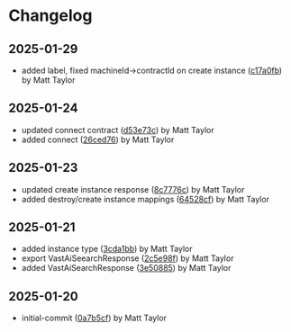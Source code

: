 # Changelog


## 2025-01-29
- added label, fixed machineId->contractId on create instance ([c17a0fb](https://github.com/mjt-services/vastai-common-2025/commit/c17a0fb230fcb4f0fd7ab410b710acd604187bc3)) by Matt Taylor

## 2025-01-24
- updated connect contract ([d53e73c](https://github.com/mjt-services/vastai-common-2025/commit/d53e73c363038c62b9413ae5d60d7e97d8ce1b5c)) by Matt Taylor
- added connect ([26ced76](https://github.com/mjt-services/vastai-common-2025/commit/26ced76b672fce651f44af485485e028e91175e8)) by Matt Taylor

## 2025-01-23
- updated create instance response ([8c7776c](https://github.com/mjt-services/vastai-common-2025/commit/8c7776ce8aade08ae807386fed7dd63937cb047a)) by Matt Taylor
- added destroy/create instance mappings ([64528cf](https://github.com/mjt-services/vastai-common-2025/commit/64528cf2f9e33cfe416f9710b09ab70788706674)) by Matt Taylor

## 2025-01-21
- added instance type ([3cda1bb](https://github.com/mjt-services/vastai-common-2025/commit/3cda1bbc28401abbffdcd22854e95eab3bd72ddf)) by Matt Taylor
- export VastAiSeearchResponse ([2c5e98f](https://github.com/mjt-services/vastai-common-2025/commit/2c5e98fe3664bd8591ca0902420da927c0d751d7)) by Matt Taylor
- added VastAiSearchResponse ([3e50885](https://github.com/mjt-services/vastai-common-2025/commit/3e50885cabbc10f8e8ee1c8f6c873e69efb4441c)) by Matt Taylor

## 2025-01-20
- initial-commit ([0a7b5cf](https://github.com/mjt-services/vastai-common-2025/commit/0a7b5cfbea0b694d46febc42829bf5e53fa9a01a)) by Matt Taylor
